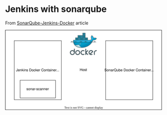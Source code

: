 # Jenkins with sonarqube

From [SonarQube-Jenkins-Docker](https://funnelgarden.com/sonarqube-jenkins-docker/) article

![Configuration](diagrams/configuration.drawio.svg)
